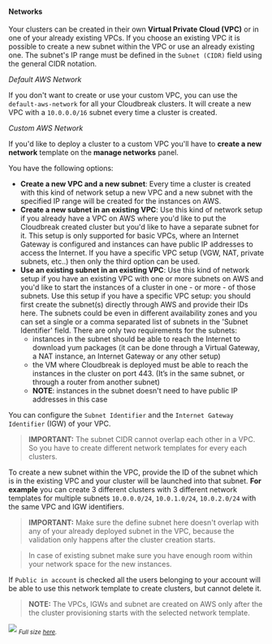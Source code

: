 #### Networks

Your clusters can be created in their own **Virtual Private Cloud (VPC)** or in one of your already existing VPCs.
If you choose an existing VPC it is possible to create a new subnet within the VPC or use an already existing one.
The subnet's IP range must be defined in the `Subnet (CIDR)` field using the general CIDR notation.

*Default AWS Network*

If you don't want to create or use your custom VPC, you can use the `default-aws-network` for all your
Cloudbreak clusters. It will create a new VPC with a `10.0.0.0/16` subnet every time a cluster is created.

*Custom AWS Network*

If you'd like to deploy a cluster to a custom VPC you'll have to **create a new network** template on the **manage
networks** panel.

You have the following options:

* **Create a new VPC and a new subnet**: Every time a cluster is created with this kind of network setup a new VPC and a new subnet with the specified IP range will be created for the instances on AWS.
* **Create a new subnet in an existing VPC**:  Use this kind of network setup if you already have a VPC on AWS where you'd like to put the Cloudbreak created cluster but you'd like to have a separate subnet for it. This setup is only supported for basic VPCs, where an Internet Gateway is configured and instances can have public IP addresses to access the Internet. If you have a specific VPC setup (VGW, NAT, private subnets, etc..) then only the third option can be used.
* **Use an existing subnet in an existing VPC**:  Use this kind of network setup if you have an existing VPC with one or more subnets on AWS and you'd like to start the instances of a cluster in one - or more - of those subnets. Use this setup if you have a specific VPC setup: you should first create the subnet(s) directly through AWS and provide their IDs here. The subnets could be even in different availability zones and you can set a single or a comma separated list of subnets in the 'Subnet Identifier' field. There are only two requirements for the subnets:
    - instances in the subnet should be able to reach the Internet to download yum packages (it can be done through a Virtual Gateway, a NAT instance, an Internet Gateway or any other setup)
    - the VM where Cloudbreak is deployed must be able to reach the instances in the cluster on port 443. (It’s in the same subnet, or through a router from another subnet)
    - **NOTE**: instances in the subnet doesn't need to have public IP addresses in this case

 You can configure the `Subnet Identifier` and the `Internet Gateway Identifier` (IGW) of your VPC.

>**IMPORTANT:** The subnet CIDR cannot overlap each other in a VPC. So you have to create different network
templates for every each clusters.

To create a new subnet within the VPC, provide the ID of the subnet which is in the existing VPC and your cluster
will be launched into that subnet. **For example** you can create 3 different clusters with 3 different network
templates for multiple subnets `10.0.0.0/24`, `10.0.1.0/24`, `10.0.2.0/24` with the same VPC and IGW identifiers.

>**IMPORTANT:** Make sure the define subnet here doesn't overlap with any of your already deployed subnet in
the VPC, because the validation only happens after the cluster creation starts.

>In case of existing subnet make sure you have enough room within your network space for the new instances.

If `Public in account` is checked all the users belonging to your account will be able to use this network template
to create clusters, but cannot delete it.

>**NOTE:** The VPCs, IGWs and subnet are created on AWS only after the the cluster provisioning starts with the selected
network template.

![](/aws/images/aws-network_v4.png)
<sub>*Full size [here](/aws/images/aws-network_v4.png).*</sub>
